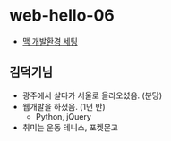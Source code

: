 # web-hello-06

- [맥 개발환경 세팅](https://subicura.com/mac/)


## 김덕기님
- 광주에서 살다가 서울로 올라오셨음. (분당)
- 웹개발을 하셨음. (1년 반)
  - Python, jQuery
- 취미는 운동 테니스, 포켓몬고
